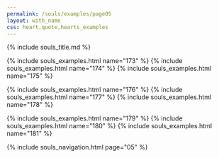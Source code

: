 ```yaml
---
permalink: /souls/examples/page05
layout: with_name
css: heart,quote,hearts_examples
---
```


{% include souls_title.md %}

{% include souls_examples.html name="173" %}
{% include souls_examples.html name="174" %}
{% include souls_examples.html name="175" %}

{% include souls_examples.html name="176" %}
{% include souls_examples.html name="177" %}
{% include souls_examples.html name="178" %}

{% include souls_examples.html name="179" %}
{% include souls_examples.html name="180" %}
{% include souls_examples.html name="181" %}


{% include souls_navigation.html page="05" %}
